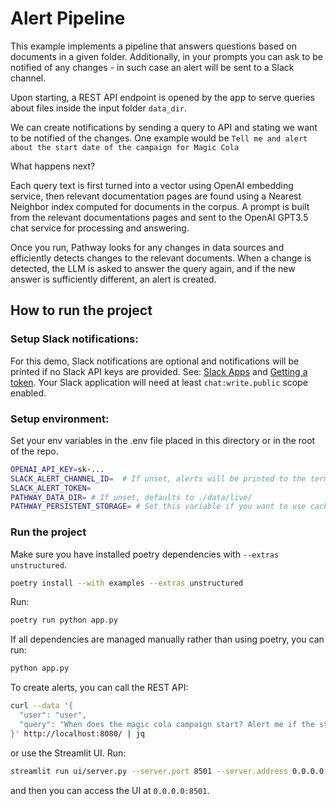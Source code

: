 # Alert Pipeline

This example implements a pipeline that answers questions based on documents in a given folder. Additionally, in your prompts you can ask to be notified of any changes - in such case an alert will be sent to a Slack channel.

Upon starting, a REST API endpoint is opened by the app to serve queries about files inside
the input folder `data_dir`.

We can create notifications by sending a query to API and stating we want to be notified of the changes.
One example would be `Tell me and alert about the start date of the campaign for Magic Cola`

What happens next?

Each query text is first turned into a vector using OpenAI embedding service,
then relevant documentation pages are found using a Nearest Neighbor index computed
for documents in the corpus. A prompt is built from the relevant documentations pages
and sent to the OpenAI GPT3.5 chat service for processing and answering.

Once you run, Pathway looks for any changes in data sources and efficiently detects changes
to the relevant documents. When a change is detected, the LLM is asked to answer the query
again, and if the new answer is sufficiently different, an alert is created.

## How to run the project

### Setup Slack notifications:

For this demo, Slack notifications are optional and notifications will be printed if no Slack API keys are provided. See: [Slack Apps](https://api.slack.com/apps) and [Getting a token](https://api.slack.com/tutorials/tracks/getting-a-token).
Your Slack application will need at least `chat:write.public` scope enabled.

### Setup environment:
Set your env variables in the .env file placed in this directory or in the root of the repo.

```bash
OPENAI_API_KEY=sk-...
SLACK_ALERT_CHANNEL_ID=  # If unset, alerts will be printed to the terminal
SLACK_ALERT_TOKEN=
PATHWAY_DATA_DIR= # If unset, defaults to ./data/live/
PATHWAY_PERSISTENT_STORAGE= # Set this variable if you want to use caching
```

### Run the project

Make sure you have installed poetry dependencies with `--extras unstructured`. 

```bash
poetry install --with examples --extras unstructured
```

Run:

```bash
poetry run python app.py
```

If all dependencies are managed manually rather than using poetry, you can run:

```bash
python app.py
```

To create alerts, you can call the REST API:

```bash
curl --data '{
  "user": "user",
  "query": "When does the magic cola campaign start? Alert me if the start date changes."
}' http://localhost:8080/ | jq
```

or use the Streamlit UI. Run:
```bash
streamlit run ui/server.py --server.port 8501 --server.address 0.0.0.0
```
and then you can access the UI at `0.0.0.0:8501`.
